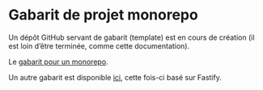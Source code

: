 # Gabarit de projet monorepo

Un dépôt GitHub servant de gabarit (template) est en cours de création (il est loin d’être terminée, comme cette documentation).

Le [gabarit pour un monorepo](https://github.com/laruiss/gabarit-monorepo-explained).

Un autre gabarit est disponible [ici](https://github.com/this-is-tobi/template-monorepo-ts), cette fois-ci basé sur Fastify.
